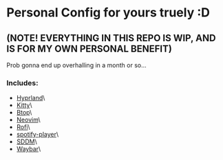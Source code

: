 # Personal Config for yours truely :D
## (NOTE! EVERYTHING IN THIS REPO IS WIP, AND IS FOR MY OWN PERSONAL BENEFIT)
Prob gonna end up overhalling in a month or so...

### Includes:
- [Hyprland](https://github.com/hyprwm/Hyprland)\
- [Kitty](https://github.com/kovidgoyal/kitty)\
- [Btop](https://github.com/aristocratos/btop)\
- [Neovim](https://github.com/neovim/neovim)\
- [Rofi](https://github.com/davatorium/rofi)\
- [spotify-player](https://github.com/aome510/spotify-player)\
- [SDDM](https://github.com/sddm/sddm)\
- [Waybar](https://github.com/Alexays/Waybar)\
